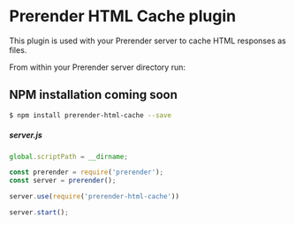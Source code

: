 Prerender HTML Cache plugin
===========================

This plugin is used with your Prerender server to cache HTML responses as files.

From within your Prerender server directory run:

## NPM installation coming soon

```bash
$ npm install prerender-html-cache --save
```
##### server.js
```js
global.scriptPath = __dirname;

const prerender = require('prerender');
const server = prerender();

server.use(require('prerender-html-cache'))

server.start();
```